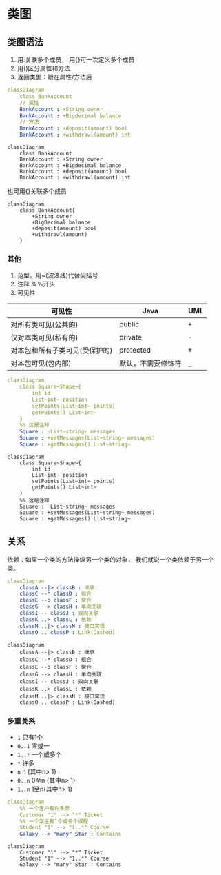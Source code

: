 # 类图

## 类图语法

1. 用:关联多个成员， 用{}可一次定义多个成员
2. 用()区分属性和方法
4. 返回类型：跟在属性/方法后

```yaml
classDiagram
    class BankAccount
    // 属性
    BankAccount : +String owner
    BankAccount : +Bigdecimal balance
    // 方法
    BankAccount : +deposit(amount) bool
    BankAccount : +withdrawl(amount) int
```



```mermaid
classDiagram
    class BankAccount
    BankAccount : +String owner
    BankAccount : +Bigdecimal balance
    BankAccount : +deposit(amount) bool
    BankAccount : +withdrawl(amount) int
```

也可用{}关联多个成员

```ymal
classDiagram
    class BankAccount{
        +String owner
        +BigDecimal balance
        +deposit(amount) bool
        +withdrawl(amount)
    }
```

### 其他

1. 范型，用~(波浪线)代替尖括号
2. 注释 %%开头
3. 可见性

| 可见性                         | Java               | UML  |
| ------------------------------ | ------------------ | ---- |
| 对所有类可见(公共的)           | public             | `+`  |
| 仅对本类可见(私有的)           | private            | `-`  |
| 对本包和所有子类可见(受保护的) | protected          | `#`  |
| 对本包可见(包内部)             | 默认，不需要修饰符 | `_`  |



```yaml
classDiagram
	class Square~Shape~{
        int id
        List~int~ position
        setPoints(List~int~ points)
        getPoints() List~int~
    }
    %% 这是注释
    Square : -List~string~ messages
    Square : +setMessages(List~string~ messages)
    Square : +getMessages() List~string~
```



```mermaid
classDiagram
	class Square~Shape~{
        int id
        List~int~ position
        setPoints(List~int~ points)
        getPoints() List~int~
    }
    %% 这是注释
    Square : -List~string~ messages
    Square : +setMessages(List~string~ messages)
    Square : +getMessages() List~string~
```



## 关系

依赖：如果一个类的方法操纵另一个类的对象， 我们就说一个类依赖于另一个类。


```yaml
classDiagram
    classA --|> classB : 继承
    classC --* classD : 组合
    classE --o classF : 聚合
    classG --> classH : 单向关联
    classI -- classJ : 双向关联
    classK ..> classL : 依赖
    classM ..|> classN : 接口实现
    classO .. classP : Link(Dashed)
```



```mermaid
classDiagram
    classA --|> classB : 继承
    classC --* classD : 组合
    classE --o classF : 聚合
    classG --> classH : 单向关联
    classI -- classJ : 双向关联
    classK ..> classL : 依赖
    classM ..|> classN : 接口实现
    classO .. classP : Link(Dashed)
```



### 多重关系

- `1` 只有1个
- `0..1` 零或一
- `1..*` 一个或多个
- `*` 许多
- `n` n {其中n> 1}
- `0..n` 0至n {其中n> 1}
- `1..n` 1至n{其中n> 1}

```yaml
classDiagram
    %% 一个客户有许多票
    Customer "1" --> "*" Ticket
    %% 一个学生有1个或多个课程
    Student "1" --> "1..*" Course
    Galaxy --> "many" Star : Contains
```





```mermaid
classDiagram
    Customer "1" --> "*" Ticket
    Student "1" --> "1..*" Course
    Galaxy --> "many" Star : Contains
```

